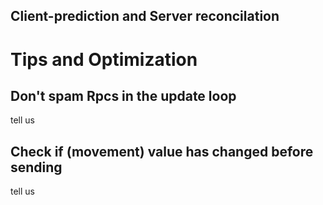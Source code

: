 ## Client-prediction and Server reconcilation

# Tips and Optimization

## Don't spam Rpcs in the update loop
tell us

## Check if (movement) value has changed before sending
tell us
